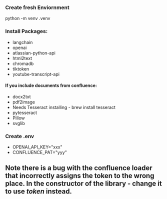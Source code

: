 ### Create fresh Enviornment
python -m venv .venv         

### Install Packages:
* langchain
* openai
* atlassian-python-api
* html2text
* chromadb
* tiktoken
* youtube-transcript-api
#### If you include documents from confluence:
* docx2txt
* pdf2image
* Needs Tesseract installing - brew install tesseract
* pytesseract
* Pillow
* svglib

### Create .env
* OPENAI_API_KEY="xxx"
* CONFLUENCE_PAT="yyy"

## Note there is a bug with the confluence loader that incorrectly assigns the token to the wrong place.  In the constructor of the library - change it to use _token_ instead.